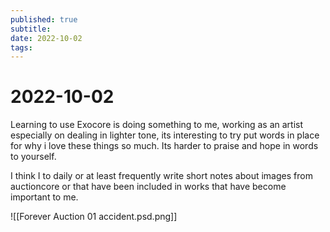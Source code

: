 ```yaml
---
published: true
subtitle: 
date: 2022-10-02
tags: 
---
```


# 2022-10-02

Learning to use Exocore is doing something to me, working as an artist especially on dealing in lighter tone, its interesting to try put words in place for why i love these things so much. Its harder to praise and hope in words to yourself.

I think I to daily or at least frequently write short notes about images from auctioncore or that have been included in works that have become important to me.

![[Forever Auction 01 accident.psd.png]]